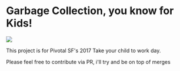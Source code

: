 Garbage Collection, you know for Kids!
============================

![](http://i.imgur.com/mazF91I.png)

This project is for Pivotal SF's 2017 Take your child to work day.

Please feel free to contribute via PR, i'll try and be on top of merges


